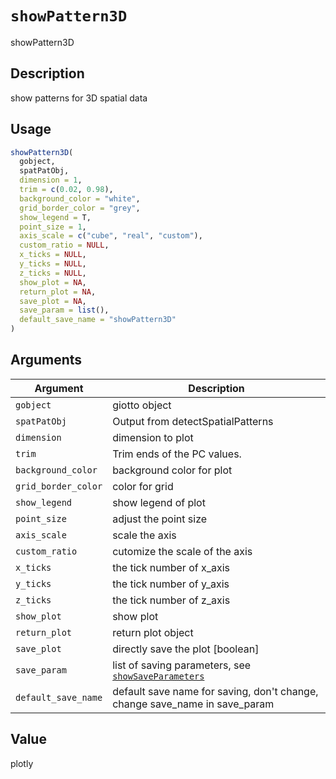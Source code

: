 # `showPattern3D`

showPattern3D


## Description

show patterns for 3D spatial data


## Usage

```r
showPattern3D(
  gobject,
  spatPatObj,
  dimension = 1,
  trim = c(0.02, 0.98),
  background_color = "white",
  grid_border_color = "grey",
  show_legend = T,
  point_size = 1,
  axis_scale = c("cube", "real", "custom"),
  custom_ratio = NULL,
  x_ticks = NULL,
  y_ticks = NULL,
  z_ticks = NULL,
  show_plot = NA,
  return_plot = NA,
  save_plot = NA,
  save_param = list(),
  default_save_name = "showPattern3D"
)
```


## Arguments

Argument      |Description
------------- |----------------
`gobject`     |     giotto object
`spatPatObj`     |     Output from detectSpatialPatterns
`dimension`     |     dimension to plot
`trim`     |     Trim ends of the PC values.
`background_color`     |     background color for plot
`grid_border_color`     |     color for grid
`show_legend`     |     show legend of plot
`point_size`     |     adjust the point size
`axis_scale`     |     scale the axis
`custom_ratio`     |     cutomize the scale of the axis
`x_ticks`     |     the tick number of x_axis
`y_ticks`     |     the tick number of y_axis
`z_ticks`     |     the tick number of z_axis
`show_plot`     |     show plot
`return_plot`     |     return plot object
`save_plot`     |     directly save the plot [boolean]
`save_param`     |     list of saving parameters, see [`showSaveParameters`](#showsaveparameters)
`default_save_name`     |     default save name for saving, don't change, change save_name in save_param


## Value

plotly



